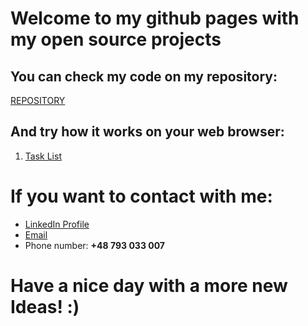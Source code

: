 # **Welcome to my github pages with my open source projects**

## You can check my code on my repository:
[REPOSITORY](https://github.com/PiotrOleksy24?tab=repositories)
## And try how it works on your web browser:
1. [Task List](https://piotroleksy24.github.io/lista-zadan/)

# If you want to contact with me:
- [LinkedIn Profile](https://www.linkedin.com/in/piotr-oleksy-programmer/)
- [Email](mailto:piotr.oleksy.24@gmail.com)
 - Phone number: **+48 793 033 007**
 
 # Have a nice day with a more new Ideas! :)
